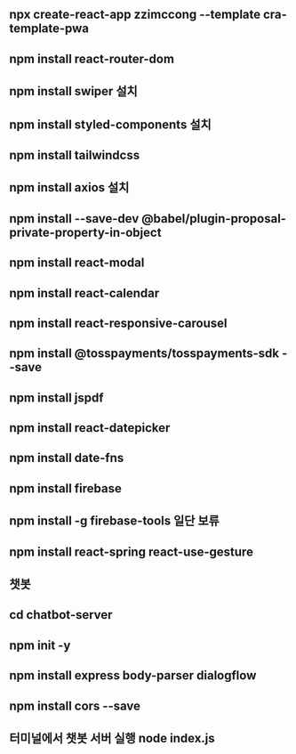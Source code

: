 ## npx create-react-app zzimccong --template cra-template-pwa

## npm install react-router-dom

## npm install swiper 설치

## npm install styled-components 설치

## npm install tailwindcss

## npm install axios 설치

## npm install --save-dev @babel/plugin-proposal-private-property-in-object

## npm install react-modal

## npm install react-calendar

## npm install react-responsive-carousel

## npm install @tosspayments/tosspayments-sdk --save

## npm install jspdf

## npm install react-datepicker

## npm install date-fns

## npm install firebase 

## npm install -g firebase-tools 일단 보류

## npm install react-spring react-use-gesture





## 챗봇

## cd chatbot-server

## npm init -y

## npm install express body-parser dialogflow

## npm install cors --save

## 터미널에서 챗봇 서버 실행 node index.js